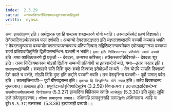 ```yaml
---
index:  2.3.29
sutra:  अन्यारादित्तरर्त्तेदिक्शब्दाञ्चूत्तरपदाजाहियुक्ते
vritti:  nyasa
---
```


`अन्य इत्यर्थग्रहणम्` इति। अर्थद्वारक एव हि शब्दस्य शब्दान्तरणे योगो भवति। तस्मादर्थस्येदं ग्रहणं विज्ञायते। तेनेत्यादिनाऽर्थग्रहणस्य फलं दर्शयति। अथान्यो देवदत्ताद्यज्ञदत्त इति यज्ञदत्तशब्दादपि पञ्चमी कस्मान्न भवति ? देवदत्तादुत्पन्नया पञ्चम्योभयगतस्याप्यन्यत्वस्य प्रतिपादित्वात् तद्विशिष्टमन्यत्वमेकत एवोत्पाद्यमानया पञ्चम्या शक्यं प्रतिपादयितुमिति द्वितीयसम्बन्धिनः पञ्चमी न भवति।
`इतर इति निर्दिश्यमानस्य प्रतियोगी पदार्थ उच्यते` इति।यथा क्वचित्प्रकरणे द्वौ प्रकृतौ -- देवदत्तः, अन्यश्च कश्चित्। तत्रैकस्तावन्निर्दिश्यते-- देवदत्तः शूर इति। तस्य निर्दिश्यमानस्य योऽसौ द्वितीयः सम्बन्धी प्रतियोगी स इतरशब्देनोच्यते, यथा--इतरः कातर इति।
`शब्दग्रहणम्`इत्यादि। शब्दग्रहणे सति दिशि दृष्टः शब्दो दिक्शब्द इतेषोऽर्थो लभ्यते । तेन योऽपि सम्प्रति दिक्शब्दो देशे काले च वर्त्तते, सोऽपि दिशि दुष्ट इति तद्योगे पञ्चमी भवति। तत्र देशवृत्तिना पञ्चमी-- पूर्वो ग्रामात् पर्वत इति । कालवृत्तिनाऽपि-- पूर्वो ग्रीष्माद्वसन्त इति। `इतरथा हि दिग्वृत्तिनैव योगे स्यात्` इति। तत्रैव दिक्शब्दस्य मुख्यत्वात्।
`प्राग्ग्रामात्` इति। प्रपूर्वादञ्चतेरृत्विगादिसूत्रेण (3.2.59) क्विन्प्रत्ययः। तदन्ताद्यदादिशब्देभ्यः `सप्तमीपञ्चमीप्रथमाभ्यो दिग्देशकाल` (5.3.27) इत्यादिना विहितस्य स्तातेः `अञ्चेर्लुक्` (5.3.30) इति लुक्; लुकि कृते तदेदमुदाहरणम्। `दक्षिणा ग्रामादुत्तरा ग्रामात्। `दक्षिणाहि ग्रामादुत्तराहि ग्रामात्` इति। `दक्षिणादाच` `आहि च दूरे` (5.3.37) `उत्तराच्च` (5.3.38) इत्याजाही प्रत्ययौ।।

